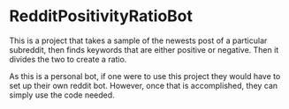 # RedditPositivityRatioBot


This is a project that takes a sample of the newests post of a particular subreddit, then finds keywords that are either positive or negative. Then it divides the two to create a ratio.

As this is a personal bot, if one were to use this project they would have to set up their own reddit bot. However, once that is accomplished, they can simply use the code needed.
